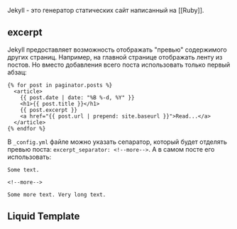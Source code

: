Jekyll - это генератор статических сайт написанный на [[Ruby]].

## excerpt

Jekyll предоставляет возможность отображать "превью" содержимого других страниц. Например, на главной странице отображать ленту из постов. Но вместо добавления всего поста использовать только первый абзац:

```
{% for post in paginator.posts %}
  <article>
    {{ post.date | date: "%B %-d, %Y" }}
    <h1>{{ post.title }}</h1>
    {{ post.excerpt }}
    <a href="{{ post.url | prepend: site.baseurl }}">Read...</a>
  </article>
{% endfor %}
```

В `_config.yml` файле можно указать сепаратор, который будет отделять превью поста: `excerpt_separator: <!--more-->`. А в самом посте его использовать:

```
Some text.

<!--more-->

Some more text. Very long text.
```

## Liquid Template